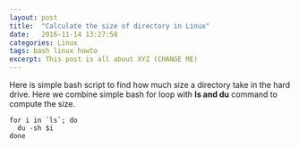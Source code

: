 ```yaml
---
layout: post
title:  "Calculate the size of directory in Linux"
date:   2016-11-14 13:27:58
categories: Linux
tags: bash linux howto
excerpt: This post is all about XYZ (CHANGE ME)
---
```


Here is simple bash script to find how much size a directory take in the hard drive. Here we combine simple bash for loop with **ls and du** command to compute the size.

```
for i in `ls`; do
  du -sh $i
done
```
